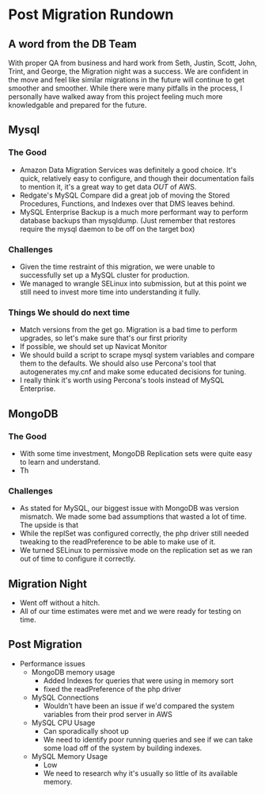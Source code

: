 # Post Migration Rundown
## A word from the DB Team

With proper QA from business and hard work from Seth, Justin, Scott, John, Trint, and George, the Migration night was a success. We are confident in the move and feel like similar migrations in the future will continue to get smoother and smoother. While there were many pitfalls in the process, I personally have walked away from this project feeling much more knowledgable and prepared for the future.   

## Mysql
### The Good
- Amazon Data Migration Services was definitely a good choice. It's quick, relatively easy to configure, and though their documentation fails to mention it, it's a great way to get data _OUT_ of AWS.
- Redgate's MySQL Compare did a great job of moving the Stored Procedures, Functions, and Indexes over that DMS leaves behind. 
- MySQL Enterprise Backup is a much more performant way to perform database backups than mysqldump. (Just remember that restores require the mysql daemon to be off on the target box)


### Challenges
-  Given the time restraint of this migration, we were unable to successfully set up a MySQL cluster for production. 
-  We managed to wrangle SELinux into submission, but at this point we still need to invest more time into understanding it fully.

### Things We should do next time
- Match versions from the get go. Migration is a bad time to perform upgrades, so let's make sure that's our first priority
- If possible, we should set up Navicat Monitor 
- We should build a script to scrape mysql system variables and compare them to the defaults. We should also use Percona's tool that autogenerates my.cnf and make some educated decisions for tuning. 
- I really think it's worth using Percona's tools instead of MySQL Enterprise. 

## MongoDB
### The Good  
- With some time investment, MongoDB Replication sets were quite easy to learn and understand. 
- Th

### Challenges
- As stated for MySQL, our biggest issue with MongoDB was version mismatch. We made some bad assumptions that wasted a lot of time. The upside is that 
- While the replSet was configured correctly, the php driver still needed tweaking to the readPreference to be able to make use of it. 
- We turned SELinux to permissive mode on the replication set as we ran out of time to configure it correctly. 

## Migration Night
- Went off without a hitch. 
- All of our time estimates were met and we were ready for testing on time. 

## Post Migration
- Performance issues 
	- MongoDB memory usage
		- Added Indexes for queries that were using in memory sort
		- fixed the readPreference of the php driver
	- MySQL Connections
		- Wouldn't have been an issue if we'd compared the system variables from their prod server in AWS
	- MySQL CPU Usage
		- Can sporadically shoot up
		- We need to identify poor running queries and see if we can take some load off of the system by building indexes.
	- MySQL Memory Usage
		- Low
		- We need to research why it's usually so little of its available memory. 
